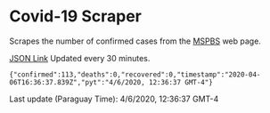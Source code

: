 # Covid-19 Scraper

Scrapes the number of confirmed cases from the [MSPBS](https://www.mspbs.gov.py/covid-19.php) web page.

[JSON Link](https://jmayalag.github.io/covid19-scrape/cases.json)
Updated every 30 minutes.
```
{"confirmed":113,"deaths":0,"recovered":0,"timestamp":"2020-04-06T16:36:37.839Z","pyt":"4/6/2020, 12:36:37 GMT-4"}
```
Last update (Paraguay Time): 4/6/2020, 12:36:37 GMT-4